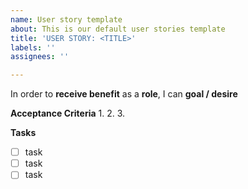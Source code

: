 ```yaml
---
name: User story template
about: This is our default user stories template
title: 'USER STORY: <TITLE>'
labels: ''
assignees: ''

---
```


In order to **receive benefit** as a **role**, I can **goal / desire**

**Acceptance Criteria**
 1.
 2.
 3.

**Tasks**
- [ ] task
- [ ] task
- [ ] task
